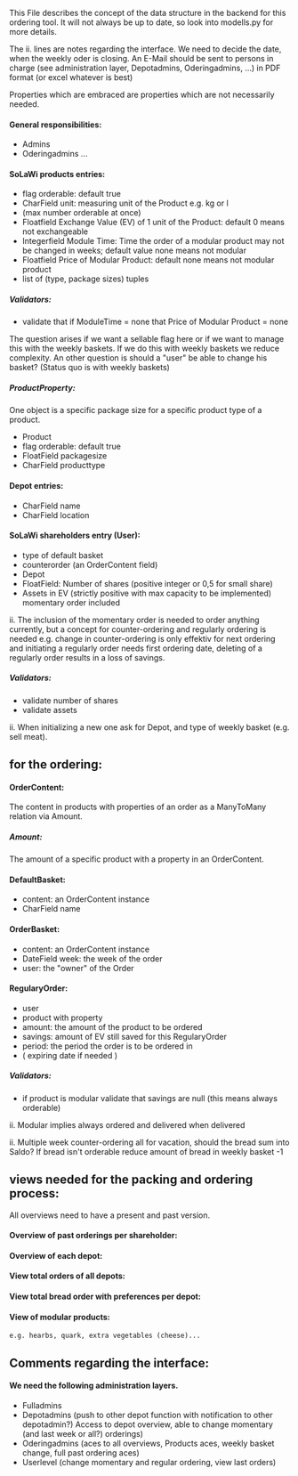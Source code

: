 This File describes the concept of the data structure in the backend for this ordering tool.
It will not always be up to date, so look into modells.py for more details.

The ii. lines are notes regarding the interface.
We need to decide the date, when the weekly oder is closing.
An E-Mail should be sent to persons in charge (see administration layer, Depotadmins, Oderingadmins, ...) in PDF format (or excel whatever is best)

Properties which are embraced are properties which are not necessarily needed.

#### General responsibilities:
- Admins
- Oderingadmins ...

#### SoLaWi products entries:
- flag orderable: default true
- CharField unit: measuring unit of the Product e.g. kg or l
- (max number orderable at once)
- Floatfield Exchange Value (EV) of 1 unit of the Product: default 0 means not exchangeable
- Integerfield Module Time: Time the order of a modular product may not be changed in weeks; default value none means not modular
- Floatfield Price of Modular Product: default none means not modular product
- list of (type, package sizes) tuples

##### Validators:
- validate that if ModuleTime = none that Price of Modular Product = none 

The question arises if we want a sellable flag here or if we want to manage this with the weekly baskets. If we do this with weekly baskets we reduce complexity. An other question is should a "user" be able to change his basket?  (Status quo is with weekly baskets)

##### ProductProperty:
One object is a specific package size for a specific product type of a product.

- Product
- flag orderable: default true
- FloatField packagesize
- CharField producttype

#### Depot entries:
- CharField name
- CharField location

#### SoLaWi shareholders entry (User):
- type of default basket
- counterorder (an OrderContent field)
- Depot
- FloatField: Number of shares (positive integer or 0,5 for small share)
- Assets in EV (strictly positive with max capacity to be implemented) momentary order included 

ii. The inclusion of the momentary order is needed to order anything currently, but a concept for counter-ordering and regularly ordering is needed e.g. change in counter-ordering is only effektiv for next ordering and initiating a regularly order needs first ordering date, deleting of a regularly order results in a loss of savings.

##### Validators:
- validate number of shares
- validate assets

ii. When initializing a new one ask for Depot, and type of weekly basket (e.g. sell meat).
	
## for the ordering:

#### OrderContent:
The content in products with properties of an order as a ManyToMany relation via Amount.
##### Amount:
The amount of a specific product with a property in an OrderContent.

#### DefaultBasket:
- content: an OrderContent instance
- CharField name

#### OrderBasket:
- content: an OrderContent instance
- DateField week: the week of the order
- user: the "owner" of the Order

#### RegularyOrder:
- user
- product with property
- amount: the amount of the product to be ordered
- savings: amount of EV still saved for this RegularyOrder
- period: the period the order is to be ordered in
- ( expiring date if needed )

##### Validators:
- if product is modular validate that savings are null (this means always orderable)

ii. Modular implies always ordered and delivered when delivered

ii. Multiple week counter-ordering all for vacation, should the bread sum into Saldo?
    If bread isn't orderable reduce amount of bread in weekly basket -1

## views needed for the packing and ordering process:
 All overviews need to have a present and past version.
#### Overview of past orderings per shareholder: 

#### Overview of each depot:

#### View total orders of all depots:

#### View total bread order with preferences per depot:

#### View of modular products:
	e.g. hearbs, quark, extra vegetables (cheese)...

## Comments regarding the interface:


#### We need the following administration layers.
- Fulladmins
- Depotadmins (push to other depot function with notification to other depotadmin?) Access to depot overview, able to change momentary (and last week or all?) orderings)
- Oderingadmins (aces to all overviews, Products aces, weekly basket change, full past ordering aces)
- Userlevel (change momentary and regular ordering, view last orders)

